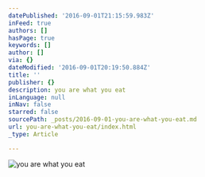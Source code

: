 ```yaml
---
datePublished: '2016-09-01T21:15:59.983Z'
inFeed: true
authors: []
hasPage: true
keywords: []
author: []
via: {}
dateModified: '2016-09-01T20:19:50.884Z'
title: ''
publisher: {}
description: you are what you eat
inLanguage: null
inNav: false
starred: false
sourcePath: _posts/2016-09-01-you-are-what-you-eat.md
url: you-are-what-you-eat/index.html
_type: Article

---
```

![you are what you eat](https://s3-us-west-2.amazonaws.com/the-grid-img/p/440720dc1194dc36d536b01baabdb28f2a26e593.jpg)
